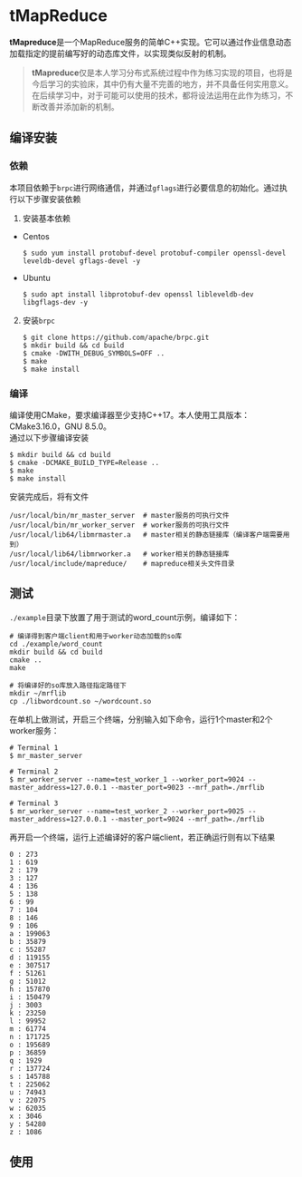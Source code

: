# tMapReduce
  **tMapreduce**是一个MapReduce服务的简单C++实现。它可以通过作业信息动态加载指定的提前编写好的动态库文件，以实现类似反射的机制。  
  > **tMapreduce**仅是本人学习分布式系统过程中作为练习实现的项目，也将是今后学习的实验床，其中仍有大量不完善的地方，并不具备任何实用意义。在后续学习中，对于可能可以使用的技术，都将设法运用在此作为练习，不断改善并添加新的机制。

## 编译安装
  ### 依赖
  本项目依赖于`brpc`进行网络通信，并通过`gflags`进行必要信息的初始化。通过执行以下步骤安装依赖  
  1. 安装基本依赖
  - Centos
    ```
    $ sudo yum install protobuf-devel protobuf-compiler openssl-devel leveldb-devel gflags-devel -y
    ```
  - Ubuntu
    ```
    $ sudo apt install libprotobuf-dev openssl libleveldb-dev libgflags-dev -y
    ```
  2. 安装`brpc`
      ```
      $ git clone https://github.com/apache/brpc.git
      $ mkdir build && cd build
      $ cmake -DWITH_DEBUG_SYMBOLS=OFF ..
      $ make
      $ make install
      ```
  ### 编译
  编译使用CMake，要求编译器至少支持C++17。本人使用工具版本：CMake3.16.0，GNU 8.5.0。  
  通过以下步骤编译安装
  ```
  $ mkdir build && cd build
  $ cmake -DCMAKE_BUILD_TYPE=Release ..
  $ make
  $ make install
  ```
  安装完成后，将有文件
  ```
  /usr/local/bin/mr_master_server  # master服务的可执行文件
  /usr/local/bin/mr_worker_server  # worker服务的可执行文件
  /usr/local/lib64/libmrmaster.a   # master相关的静态链接库（编译客户端需要用到）
  /usr/local/lib64/libmrworker.a   # worker相关的静态链接库
  /usr/local/include/mapreduce/    # mapreduce相关头文件目录
  ```

## 测试
  `./example`目录下放置了用于测试的word_count示例，编译如下：
  ```
  # 编译得到客户端client和用于worker动态加载的so库
  cd ./example/word_count
  mkdir build && cd build
  cmake ..
  make

  # 将编译好的so库放入路径指定路径下
  mkdir ~/mrflib
  cp ./libwordcount.so ~/wordcount.so
  ```
  在单机上做测试，开启三个终端，分别输入如下命令，运行1个master和2个worker服务：
  ```
  # Terminal 1
  $ mr_master_server

  # Terminal 2
  $ mr_worker_server --name=test_worker_1 --worker_port=9024 --master_address=127.0.0.1 --master_port=9023 --mrf_path=./mrflib

  # Terminal 3
  $ mr_worker_server --name=test_worker_2 --worker_port=9025 --master_address=127.0.0.1 --master_port=9024 --mrf_path=./mrflib
  ```
  再开启一个终端，运行上述编译好的客户端client，若正确运行则有以下结果
  ```
  0 : 273
  1 : 619
  2 : 179
  3 : 127
  4 : 136
  5 : 138
  6 : 99
  7 : 104
  8 : 146
  9 : 106
  a : 199063
  b : 35879
  c : 55287
  d : 119155
  e : 307517
  f : 51261
  g : 51012
  h : 157870
  i : 150479
  j : 3003
  k : 23250
  l : 99952
  m : 61774
  n : 171725
  o : 195689
  p : 36859
  q : 1929
  r : 137724
  s : 145788
  t : 225062
  u : 74943
  v : 22075
  w : 62035
  x : 3046
  y : 54280
  z : 1086
  ```

## 使用